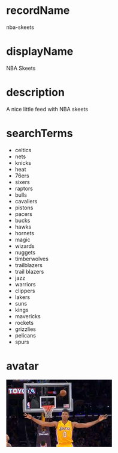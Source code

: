 
# recordName

nba-skeets

# displayName

NBA Skeets

# description

A nice little feed with NBA skeets

# searchTerms

- celtics 
- nets
- knicks
- heat 
- 76ers
- sixers
- raptors
- bulls
- cavaliers
- pistons
- pacers
- bucks
- hawks
- hornets
- magic
- wizards
- nuggets
- timberwolves
- trailblazers
- trail blazers
- jazz
- warriors
- clippers
- lakers
- suns
- kings
- mavericks
- rockets
- grizzlies
- pelicans
- spurs

# avatar

![](nickyoung.png)

